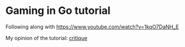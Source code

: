 # Gaming in Go tutorial
Following along with https://www.youtube.com/watch?v=1kqO7DaNH_E

My opinion of the tutorial: [critique](critique.md)
